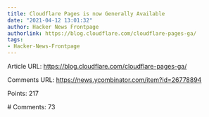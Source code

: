 ```yaml
---
title: Cloudflare Pages is now Generally Available
date: "2021-04-12 13:01:32"
author: Hacker News Frontpage
authorlink: https://blog.cloudflare.com/cloudflare-pages-ga/
tags:
- Hacker-News-Frontpage
---
```


<p>Article URL: <a href="https://blog.cloudflare.com/cloudflare-pages-ga/">https://blog.cloudflare.com/cloudflare-pages-ga/</a></p>
<p>Comments URL: <a href="https://news.ycombinator.com/item?id=26778894">https://news.ycombinator.com/item?id=26778894</a></p>
<p>Points: 217</p>
<p># Comments: 73</p>
